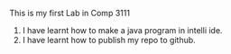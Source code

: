 This is my first Lab in Comp 3111
  1. I have learnt how to make a java program in intelli ide.
  2. I have learnt how to publish my repo to github.

